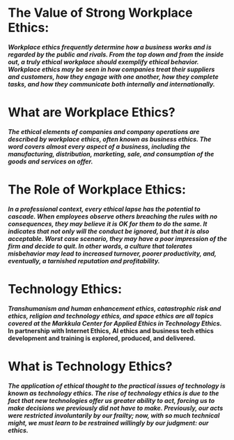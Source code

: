 # The Value of Strong Workplace Ethics:
***Workplace ethics frequently determine how a business works and is regarded by the public and rivals. From the top down and from the inside out, a truly ethical workplace should exemplify ethical behavior. Workplace ethics may be seen in how companies treat their suppliers and customers, how they engage with one another, how they complete tasks, and how they communicate both internally and internationally.***
# What are Workplace Ethics?
***The ethical elements of companies and company operations are described by workplace ethics, often known as business ethics. The word covers almost every aspect of a business, including the manufacturing, distribution, marketing, sale, and consumption of the goods and services on offer.***
# The Role of Workplace Ethics:
***In a professional context, every ethical lapse has the potential to cascade. When employees observe others breaching the rules with no consequences, they may believe it is OK for them to do the same. It indicates that not only will the conduct be ignored, but that it is also acceptable. Worst case scenario, they may have a poor impression of the firm and decide to quit. In other words, a culture that tolerates misbehavior may lead to increased turnover, poorer productivity, and, eventually, a tarnished reputation and profitability.***
# Technology Ethics:
***Transhumanism and human enhancement ethics, catastrophic risk and ethics, religion and technology ethics, and space ethics are all topics covered at the Markkula Center for Applied Ethics in Technology Ethics.***
**In partnership with Internet Ethics, AI ethics and business tech ethics development and training is explored, produced, and delivered.**
# What is Technology Ethics?
***The application of ethical thought to the practical issues of technology is known as technology ethics. The rise of technology ethics is due to the fact that new technologies offer us greater ability to act, forcing us to make decisions we previously did not have to make. Previously, our acts were restricted involuntarily by our frailty; now, with so much technical might, we must learn to be restrained willingly by our judgment: our ethics.***